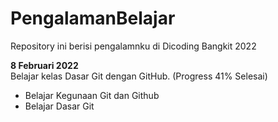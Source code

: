 # PengalamanBelajar
Repository ini berisi pengalamnku di Dicoding Bangkit 2022

**8 Februari 2022** <br>
Belajar kelas Dasar Git dengan GitHub. (Progress 41% Selesai)
  - Belajar Kegunaan Git dan Github
  - Belajar Dasar Git
